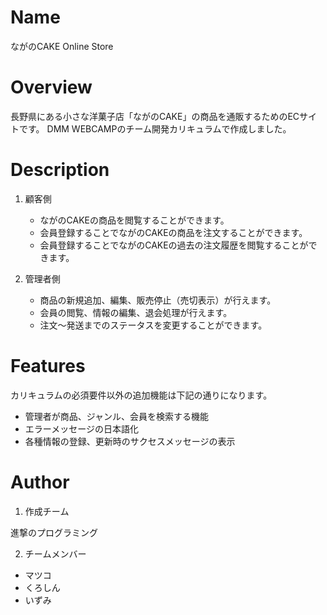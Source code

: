 # Name
 
ながのCAKE Online Store
 
# Overview

長野県にある小さな洋菓子店「ながのCAKE」の商品を通販するためのECサイトです。
DMM WEBCAMPのチーム開発カリキュラムで作成しました。

# Description

1. 顧客側
   - ながのCAKEの商品を閲覧することができます。
   - 会員登録することでながのCAKEの商品を注文することができます。
   - 会員登録することでながのCAKEの過去の注文履歴を閲覧することができます。

2. 管理者側
   - 商品の新規追加、編集、販売停止（売切表示）が行えます。
   - 会員の閲覧、情報の編集、退会処理が行えます。
   - 注文〜発送までのステータスを変更することができます。
 

# Features
 
カリキュラムの必須要件以外の追加機能は下記の通りになります。

- 管理者が商品、ジャンル、会員を検索する機能
- エラーメッセージの日本語化
- 各種情報の登録、更新時のサクセスメッセージの表示
 
# Author
 
1. 作成チーム

進撃のプログラミング

2. チームメンバー
  - マツコ
  - くろしん
  - いずみ
